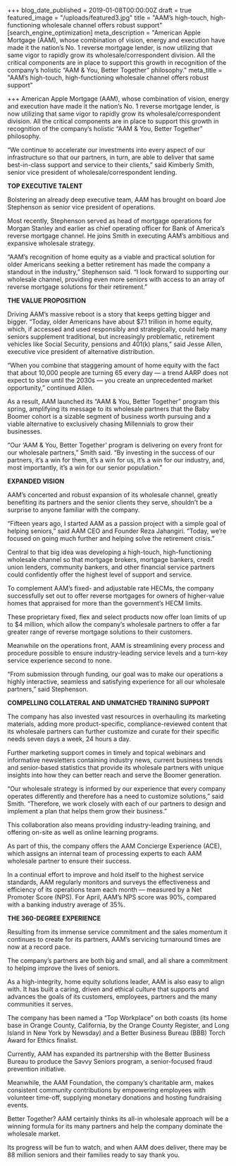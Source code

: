 +++
blog_date_published = 2019-01-08T00:00:00Z
draft = true
featured_image = "/uploads/featured3.jpg"
title = "AAM’s high-touch, high-functioning wholesale channel offers robust support"
[search_engine_optimization]
meta_description = "American Apple Mortgage (AAM), whose combination of vision, energy and execution have made it the nation’s No. 1 reverse mortgage lender, is now utilizing that same vigor to rapidly grow its wholesale/correspondent division. All the critical components are in place to support this growth in recognition of the company’s holistic “AAM & You, Better Together” philosophy."
meta_title = "AAM’s high-touch, high-functioning wholesale channel offers robust support"

+++
American Apple Mortgage (AAM), whose combination of vision, energy and execution have made it the nation’s No. 1 reverse mortgage lender, is now utilizing that same vigor to rapidly grow its wholesale/correspondent division. All the critical components are in place to support this growth in recognition of the company’s holistic “AAM & You, Better Together” philosophy.

“We continue to accelerate our investments into every aspect of our infrastructure so that our partners, in turn, are able to deliver that same best-in-class support and service to their clients,” said Kimberly Smith, senior vice president of wholesale/correspondent lending.

**TOP EXECUTIVE TALENT**

Bolstering an already deep executive team, AAM has brought on board Joe Stephenson as senior vice president of operations.

Most recently, Stephenson served as head of mortgage operations for Morgan Stanley and earlier as chief operating officer for Bank of America’s reverse mortgage channel. He joins Smith in executing AAM’s ambitious and expansive wholesale strategy.

“AAM’s recognition of home equity as a viable and practical solution for older Americans seeking a better retirement has made the company a standout in the industry,” Stephenson said. “I look forward to supporting our wholesale channel, providing even more seniors with access to an array of reverse mortgage solutions for their retirement.”

**THE VALUE PROPOSITION**

Driving AAM’s massive reboot is a story that keeps getting bigger and bigger. “Today, older Americans have about $7.1 trillion in home equity, which, if accessed and used responsibly and strategically, could help many seniors supplement traditional, but increasingly problematic, retirement vehicles like Social Security, pensions and 401(k) plans,” said Jesse Allen, executive vice president of alternative distribution.

“When you combine that staggering amount of home equity with the fact that about 10,000 people are turning 65 every day — a trend AARP does not expect to slow until the 2030s — you create an unprecedented market opportunity,” continued Allen.

As a result, AAM launched its “AAM & You, Better Together” program this spring, amplifying its message to its wholesale partners that the Baby Boomer cohort is a sizable segment of business worth pursuing and a viable alternative to exclusively chasing Millennials to grow their businesses.

“Our ‘AAM & You, Better Together’ program is delivering on every front for our wholesale partners,” Smith said. “By investing in the success of our partners, it’s a win for them, it’s a win for us, it’s a win for our industry, and, most importantly, it’s a win for our senior population.”

**EXPANDED VISION**

AAM’s concerted and robust expansion of its wholesale channel, greatly benefiting its partners and the senior clients they serve, shouldn’t be a surprise to anyone familiar with the company.

“Fifteen years ago, I started AAM as a passion project with a simple goal of helping seniors,” said AAM CEO and Founder Reza Jahangiri. “Today, we’re focused on going much further and helping solve the retirement crisis.”

Central to that big idea was developing a high-touch, high-functioning wholesale channel so that mortgage brokers, mortgage bankers, credit union lenders, community bankers, and other financial service partners could confidently offer the highest level of support and service.

To complement AAM’s fixed- and adjustable rate HECMs, the company successfully set out to offer reverse mortgages for owners of higher-value homes that appraised for more than the government’s HECM limits.

These proprietary fixed, flex and select products now offer loan limits of up to $4 million, which allow the company’s wholesale partners to offer a far greater range of reverse mortgage solutions to their customers.

Meanwhile on the operations front, AAM is streamlining every process and procedure possible to ensure industry-leading service levels and a turn-key service experience second to none.

“From submission through funding, our goal was to make our operations a highly interactive, seamless and satisfying experience for all our wholesale partners,” said Stephenson.

**COMPELLING COLLATERAL AND UNMATCHED TRAINING SUPPORT**

The company has also invested vast resources in overhauling its marketing materials, adding more product-specific, compliance-reviewed content that its wholesale partners can further customize and curate for their specific needs seven days a week, 24 hours a day.

Further marketing support comes in timely and topical webinars and informative newsletters containing industry news, current business trends and senior-based statistics that provide its wholesale partners with unique insights into how they can better reach and serve the Boomer generation.

“Our wholesale strategy is informed by our experience that every company operates differently and therefore has a need to customize solutions,” said Smith. “Therefore, we work closely with each of our partners to design and implement a plan that helps them grow their business.”

This collaboration also means providing industry-leading training, and offering on-site as well as online learning programs.

As part of this, the company offers the AAM Concierge Experience (ACE), which assigns an internal team of processing experts to each AAM wholesale partner to ensure their success.

In a continual effort to improve and hold itself to the highest service standards, AAM regularly monitors and surveys the effectiveness and efficiency of its operations team each month — measured by a Net Promoter Score (NPS). For April, AAM’s NPS score was 90%, compared with a banking industry average of 35%.

**THE 360-DEGREE EXPERIENCE**

Resulting from its immense service commitment and the sales momentum it continues to create for its partners, AAM’s servicing turnaround times are now at a record pace.

The company’s partners are both big and small, and all share a commitment to helping improve the lives of seniors.

As a high-integrity, home equity solutions leader, AAM is also easy to align with. It has built a caring, driven and ethical culture that supports and advances the goals of its customers, employees, partners and the many communities it serves.

The company has been named a “Top Workplace” on both coasts (its home base in Orange County, California, by the Orange County Register, and Long Island in New York by Newsday) and a Better Business Bureau (BBB) Torch Award for Ethics finalist.

Currently, AAM has expanded its partnership with the Better Business Bureau to produce the Savvy Seniors program, a senior-focused fraud prevention initiative.

Meanwhile, the AAM Foundation, the company’s charitable arm, makes consistent community contributions by empowering employees with volunteer time-off, supplying monetary donations and hosting fundraising events.

Better Together? AAM certainly thinks its all-in wholesale approach will be a winning formula for its many partners and help the company dominate the wholesale market.

Its progress will be fun to watch, and when AAM does deliver, there may be 88 million seniors and their families ready to say thank you.